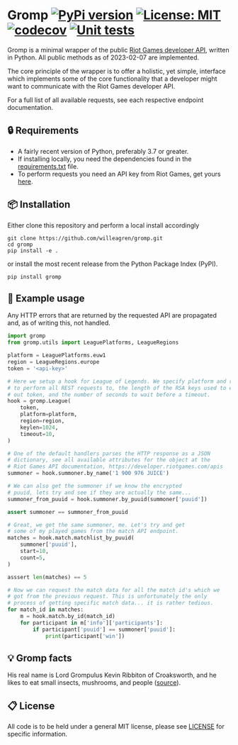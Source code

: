 # Gromp [![PyPi version](https://img.shields.io/pypi/v/gromp.svg)](https://pypi.org/project/gromp/) [![License: MIT](https://img.shields.io/badge/License-MIT-yellow.svg)](https://opensource.org/licenses/MIT) [![codecov](https://codecov.io/gh/willeagren/gromp/branch/main/graph/badge.svg?token=52WSCE8Q09)](https://codecov.io/gh/willeagren/gromp) [![Unit tests](https://github.com/willeagren/gromp/actions/workflows/unittest.yml/badge.svg)](https://github.com/willeagren/gromp/actions)

Gromp is a minimal wrapper of the public [Riot Games developer API](https://developer.riotgames.com/apis), 
written in Python. All public methods as of 2023-02-07 are implemented.

The core principle of the wrapper is to offer a holistic, yet simple, interface which implements some of the core functionality that a developer might want to communicate with the Riot Games developer API.

For a full list of all available requests, see each respective endpoint documentation.

## :lock: Requirements

- A fairly recent version of Python, preferably 3.7 or greater.
- If installing locally, you need the dependencies found in the [requirements.txt](https://github.com/willeagren/gromp/blob/55a99e52138a7c9f3b5faa446c30bc6b66c9295d/requirements.txt) file.
- To perform requests you need an API key from Riot Games, get yours [here](https://developer.riotgames.com/).

## :package: Installation

Either clone this repository and perform a local install accordingly
```
git clone https://github.com/willeagren/gromp.git
cd gromp
pip install -e .
```
or install the most recent release from the Python Package Index (PyPI).
```
pip install gromp
```


## :rocket: Example usage
Any HTTP errors that are returned by the requested API are propagated and, as of writing this, not handled.
```python
import gromp
from gromp.utils import LeaguePlatforms, LeagueRegions

platform = LeaguePlatforms.euw1
region = LeagueRegions.europe
token = '<api-key>'

# Here we setup a hook for League of Legends. We specify platform and region
# to perform all REST requests to, the length of the RSA keys used to encrypt
# out token, and the number of seconds to wait before a timeout.
hook = gromp.League(
    token,
    platform=platform,
    region=region,
    keylen=1024,
    timeout=10,
)

# One of the default handlers parses the HTTP response as a JSON
# dictionary, see all available attributes for the object at the
# Riot Games API documentation, https://developer.riotgames.com/apis
summoner = hook.summoner.by_name('1 900 976 JUICE')

# We can also get the summoner if we know the encrypted
# puuid, lets try and see if they are actually the same...
summoner_from_puuid = hook.summoner.by_puuid(summoner['puuid'])

assert summoner == summoner_from_puuid

# Great, we get the same summoner, me. Let's try and get
# some of my played games from the match API endpoint.
matches = hook.match.matchlist_by_puuid(
    summoner['puuid'],
    start=10,
    count=5,
)

asssert len(matches) == 5

# Now we can request the match data for all the match id's which we
# got from the previous request. This is unfortunately the only 
# process of getting specific match data... it is rather tedious.
for match_id in matches:
    m = hook.match.by_id(match_id)
    for participant in m['info']['participants']:
        if participant['puuid'] == summoner['puuid']:
            print(participant['win'])

```

## :bulb: Gromp facts
His real name is Lord Grompulus Kevin Ribbiton of Croaksworth, and he likes to eat small insects, mushrooms, and people ([source](https://leagueoflegends.fandom.com/wiki/Gromp)). 

## :clipboard: License
All code is to be held under a general MIT license, please see [LICENSE](https://github.com/willeagren/gromp/blob/main/LICENSE) for specific information.

